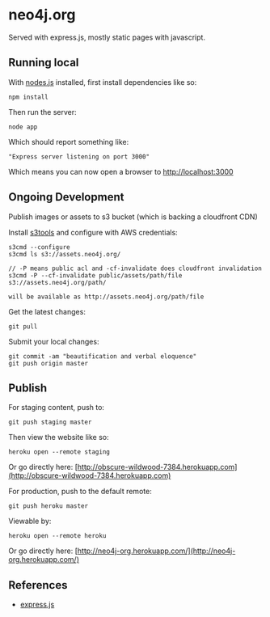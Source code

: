 neo4j.org
=========

Served with express.js, mostly static pages with javascript. 

Running local
-------------

With [nodes.js](http://nodejs.org) installed, first install dependencies like so:

    npm install

Then run the server:

    node app

Which should report something like:

    "Express server listening on port 3000"

Which means you can now open a browser to [http://localhost:3000](http://localhost:3000)

Ongoing Development
-------------------

Publish images or assets to s3 bucket (which is backing a cloudfront CDN)

Install [s3tools](http://s3tools.org/s3cmd) and configure with AWS credentials:

    s3cmd --configure
    s3cmd ls s3://assets.neo4j.org/

    // -P means public acl and -cf-invalidate does cloudfront invalidation
    s3cmd -P --cf-invalidate public/assets/path/file s3://assets.neo4j.org/path/

    will be available as http://assets.neo4j.org/path/file

Get the latest changes:

    git pull

Submit your local changes:

    git commit -am "beautification and verbal eloquence"
    git push origin master

Publish
-------

For staging content, push to:

    git push staging master

Then view the website like so:

    heroku open --remote staging

Or go directly here: [http://obscure-wildwood-7384.herokuapp.com](http://obscure-wildwood-7384.herokuapp.com)


For production, push to the default remote:

    git push heroku master

Viewable by:

    heroku open --remote heroku

Or go directly here: [http://neo4j-org.herokuapp.com/](http://neo4j-org.herokuapp.com/)

References
----------

* [express.js](http://expressjs.com)
